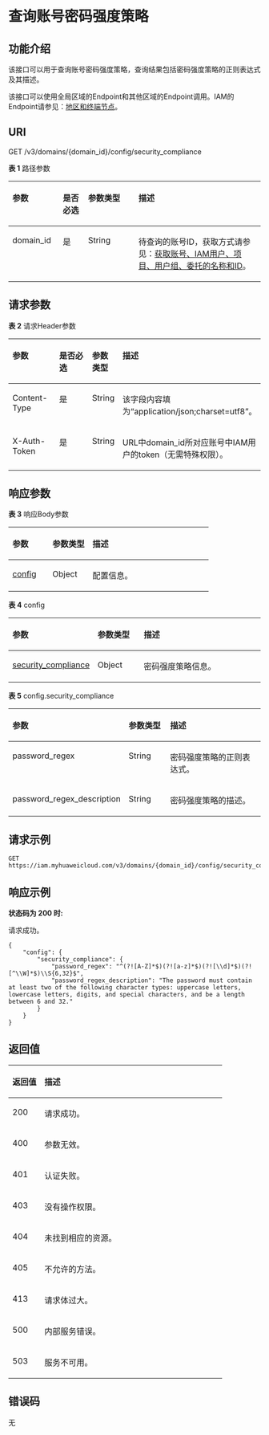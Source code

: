 # 查询账号密码强度策略<a name="iam_02_0007"></a>

## 功能介绍<a name="zh-cn_topic_0221482454_section1358374417403"></a>

该接口可以用于查询账号密码强度策略，查询结果包括密码强度策略的正则表达式及其描述。

该接口可以使用全局区域的Endpoint和其他区域的Endpoint调用。IAM的Endpoint请参见：[地区和终端节点](https://developer.huaweicloud.com/endpoint?IAM)。

## URI<a name="zh-cn_topic_0221482454_section55841244144015"></a>

GET /v3/domains/\{domain\_id\}/config/security\_compliance

**表 1**  路径参数

<a name="zh-cn_topic_0221482454_table858415449407"></a>
<table><thead align="left"><tr id="zh-cn_topic_0221482454_row45846443403"><th class="cellrowborder" valign="top" width="20%" id="mcps1.2.5.1.1"><p id="zh-cn_topic_0221482454_p258564419407"><a name="zh-cn_topic_0221482454_p258564419407"></a><a name="zh-cn_topic_0221482454_p258564419407"></a>参数</p>
</th>
<th class="cellrowborder" valign="top" width="10%" id="mcps1.2.5.1.2"><p id="zh-cn_topic_0221482454_p1585144414405"><a name="zh-cn_topic_0221482454_p1585144414405"></a><a name="zh-cn_topic_0221482454_p1585144414405"></a>是否必选</p>
</th>
<th class="cellrowborder" valign="top" width="20%" id="mcps1.2.5.1.3"><p id="zh-cn_topic_0221482454_p65852044184018"><a name="zh-cn_topic_0221482454_p65852044184018"></a><a name="zh-cn_topic_0221482454_p65852044184018"></a>参数类型</p>
</th>
<th class="cellrowborder" valign="top" width="50%" id="mcps1.2.5.1.4"><p id="zh-cn_topic_0221482454_p3585344134018"><a name="zh-cn_topic_0221482454_p3585344134018"></a><a name="zh-cn_topic_0221482454_p3585344134018"></a>描述</p>
</th>
</tr>
</thead>
<tbody><tr id="zh-cn_topic_0221482454_row17584164411409"><td class="cellrowborder" valign="top" width="20%" headers="mcps1.2.5.1.1 "><p id="zh-cn_topic_0221482454_p05851744134015"><a name="zh-cn_topic_0221482454_p05851744134015"></a><a name="zh-cn_topic_0221482454_p05851744134015"></a>domain_id</p>
</td>
<td class="cellrowborder" valign="top" width="10%" headers="mcps1.2.5.1.2 "><p id="zh-cn_topic_0221482454_p14585104410401"><a name="zh-cn_topic_0221482454_p14585104410401"></a><a name="zh-cn_topic_0221482454_p14585104410401"></a>是</p>
</td>
<td class="cellrowborder" valign="top" width="20%" headers="mcps1.2.5.1.3 "><p id="zh-cn_topic_0221482454_p6585344164017"><a name="zh-cn_topic_0221482454_p6585344164017"></a><a name="zh-cn_topic_0221482454_p6585344164017"></a>String</p>
</td>
<td class="cellrowborder" valign="top" width="50%" headers="mcps1.2.5.1.4 "><p id="zh-cn_topic_0221482454_p145851444104016"><a name="zh-cn_topic_0221482454_p145851444104016"></a><a name="zh-cn_topic_0221482454_p145851444104016"></a>待查询的账号ID，获取方式请参见：<a href="获取账号-IAM用户-项目-用户组-委托的名称和ID.md">获取账号、IAM用户、项目、用户组、委托的名称和ID</a>。</p>
</td>
</tr>
</tbody>
</table>

## 请求参数<a name="zh-cn_topic_0221482454_section20586744104013"></a>

**表 2**  请求Header参数

<a name="zh-cn_topic_0221482454_HeaderParameter"></a>
<table><thead align="left"><tr id="zh-cn_topic_0221482454_row758684420401"><th class="cellrowborder" valign="top" width="20%" id="mcps1.2.5.1.1"><p id="zh-cn_topic_0221482454_p8586104454013"><a name="zh-cn_topic_0221482454_p8586104454013"></a><a name="zh-cn_topic_0221482454_p8586104454013"></a>参数</p>
</th>
<th class="cellrowborder" valign="top" width="20%" id="mcps1.2.5.1.2"><p id="zh-cn_topic_0221482454_p18586444164015"><a name="zh-cn_topic_0221482454_p18586444164015"></a><a name="zh-cn_topic_0221482454_p18586444164015"></a>是否必选</p>
</th>
<th class="cellrowborder" valign="top" width="10%" id="mcps1.2.5.1.3"><p id="zh-cn_topic_0221482454_p18586144184015"><a name="zh-cn_topic_0221482454_p18586144184015"></a><a name="zh-cn_topic_0221482454_p18586144184015"></a>参数类型</p>
</th>
<th class="cellrowborder" valign="top" width="50%" id="mcps1.2.5.1.4"><p id="zh-cn_topic_0221482454_p1758754414402"><a name="zh-cn_topic_0221482454_p1758754414402"></a><a name="zh-cn_topic_0221482454_p1758754414402"></a>描述</p>
</th>
</tr>
</thead>
<tbody><tr id="zh-cn_topic_0221482454_row758694424019"><td class="cellrowborder" valign="top" width="20%" headers="mcps1.2.5.1.1 "><p id="zh-cn_topic_0221482454_p1058734444020"><a name="zh-cn_topic_0221482454_p1058734444020"></a><a name="zh-cn_topic_0221482454_p1058734444020"></a>Content-Type</p>
</td>
<td class="cellrowborder" valign="top" width="20%" headers="mcps1.2.5.1.2 "><p id="zh-cn_topic_0221482454_p45871844144013"><a name="zh-cn_topic_0221482454_p45871844144013"></a><a name="zh-cn_topic_0221482454_p45871844144013"></a>是</p>
</td>
<td class="cellrowborder" valign="top" width="10%" headers="mcps1.2.5.1.3 "><p id="zh-cn_topic_0221482454_p14587114419401"><a name="zh-cn_topic_0221482454_p14587114419401"></a><a name="zh-cn_topic_0221482454_p14587114419401"></a>String</p>
</td>
<td class="cellrowborder" valign="top" width="50%" headers="mcps1.2.5.1.4 "><p id="zh-cn_topic_0221482454_p18587114413403"><a name="zh-cn_topic_0221482454_p18587114413403"></a><a name="zh-cn_topic_0221482454_p18587114413403"></a>该字段内容填为“application/json;charset=utf8”。</p>
</td>
</tr>
<tr id="zh-cn_topic_0221482454_row75862448407"><td class="cellrowborder" valign="top" width="20%" headers="mcps1.2.5.1.1 "><p id="zh-cn_topic_0221482454_p45876441407"><a name="zh-cn_topic_0221482454_p45876441407"></a><a name="zh-cn_topic_0221482454_p45876441407"></a>X-Auth-Token</p>
</td>
<td class="cellrowborder" valign="top" width="20%" headers="mcps1.2.5.1.2 "><p id="zh-cn_topic_0221482454_p4587194444013"><a name="zh-cn_topic_0221482454_p4587194444013"></a><a name="zh-cn_topic_0221482454_p4587194444013"></a>是</p>
</td>
<td class="cellrowborder" valign="top" width="10%" headers="mcps1.2.5.1.3 "><p id="zh-cn_topic_0221482454_p19587944134016"><a name="zh-cn_topic_0221482454_p19587944134016"></a><a name="zh-cn_topic_0221482454_p19587944134016"></a>String</p>
</td>
<td class="cellrowborder" valign="top" width="50%" headers="mcps1.2.5.1.4 "><p id="zh-cn_topic_0221482454_p1758816443402"><a name="zh-cn_topic_0221482454_p1758816443402"></a><a name="zh-cn_topic_0221482454_p1758816443402"></a>URL中domain_id所对应账号中IAM用户的token（无需特殊权限）。</p>
</td>
</tr>
</tbody>
</table>

## 响应参数<a name="zh-cn_topic_0221482454_section1588144204015"></a>

**表 3**  响应Body参数

<a name="zh-cn_topic_0221482454_responseParameter"></a>
<table><thead align="left"><tr id="zh-cn_topic_0221482454_row0588544144017"><th class="cellrowborder" valign="top" width="20%" id="mcps1.2.4.1.1"><p id="zh-cn_topic_0221482454_p55886443404"><a name="zh-cn_topic_0221482454_p55886443404"></a><a name="zh-cn_topic_0221482454_p55886443404"></a>参数</p>
</th>
<th class="cellrowborder" valign="top" width="20%" id="mcps1.2.4.1.2"><p id="zh-cn_topic_0221482454_p1588344104017"><a name="zh-cn_topic_0221482454_p1588344104017"></a><a name="zh-cn_topic_0221482454_p1588344104017"></a>参数类型</p>
</th>
<th class="cellrowborder" valign="top" width="60%" id="mcps1.2.4.1.3"><p id="zh-cn_topic_0221482454_p758944444019"><a name="zh-cn_topic_0221482454_p758944444019"></a><a name="zh-cn_topic_0221482454_p758944444019"></a>描述</p>
</th>
</tr>
</thead>
<tbody><tr id="zh-cn_topic_0221482454_row1588194474018"><td class="cellrowborder" valign="top" width="20%" headers="mcps1.2.4.1.1 "><p id="zh-cn_topic_0221482454_p1589124417409"><a name="zh-cn_topic_0221482454_p1589124417409"></a><a name="zh-cn_topic_0221482454_p1589124417409"></a><a href="#zh-cn_topic_0221482454_response_Rs72Config">config</a></p>
</td>
<td class="cellrowborder" valign="top" width="20%" headers="mcps1.2.4.1.2 "><p id="zh-cn_topic_0221482454_p45898444403"><a name="zh-cn_topic_0221482454_p45898444403"></a><a name="zh-cn_topic_0221482454_p45898444403"></a>Object</p>
</td>
<td class="cellrowborder" valign="top" width="60%" headers="mcps1.2.4.1.3 "><p id="zh-cn_topic_0221482454_p18589544154016"><a name="zh-cn_topic_0221482454_p18589544154016"></a><a name="zh-cn_topic_0221482454_p18589544154016"></a>配置信息。</p>
</td>
</tr>
</tbody>
</table>

**表 4**  config

<a name="zh-cn_topic_0221482454_response_Rs72Config"></a>
<table><thead align="left"><tr id="zh-cn_topic_0221482454_row1658934414016"><th class="cellrowborder" valign="top" width="20%" id="mcps1.2.4.1.1"><p id="zh-cn_topic_0221482454_p55897446409"><a name="zh-cn_topic_0221482454_p55897446409"></a><a name="zh-cn_topic_0221482454_p55897446409"></a>参数</p>
</th>
<th class="cellrowborder" valign="top" width="20%" id="mcps1.2.4.1.2"><p id="zh-cn_topic_0221482454_p1659064484013"><a name="zh-cn_topic_0221482454_p1659064484013"></a><a name="zh-cn_topic_0221482454_p1659064484013"></a>参数类型</p>
</th>
<th class="cellrowborder" valign="top" width="60%" id="mcps1.2.4.1.3"><p id="zh-cn_topic_0221482454_p10590104416405"><a name="zh-cn_topic_0221482454_p10590104416405"></a><a name="zh-cn_topic_0221482454_p10590104416405"></a>描述</p>
</th>
</tr>
</thead>
<tbody><tr id="zh-cn_topic_0221482454_row5589154484018"><td class="cellrowborder" valign="top" width="20%" headers="mcps1.2.4.1.1 "><p id="zh-cn_topic_0221482454_p115901744174010"><a name="zh-cn_topic_0221482454_p115901744174010"></a><a name="zh-cn_topic_0221482454_p115901744174010"></a><a href="#zh-cn_topic_0221482454_response_Rs72ConfigSecuritycompliance">security_compliance</a></p>
</td>
<td class="cellrowborder" valign="top" width="20%" headers="mcps1.2.4.1.2 "><p id="zh-cn_topic_0221482454_p20590944144017"><a name="zh-cn_topic_0221482454_p20590944144017"></a><a name="zh-cn_topic_0221482454_p20590944144017"></a>Object</p>
</td>
<td class="cellrowborder" valign="top" width="60%" headers="mcps1.2.4.1.3 "><p id="zh-cn_topic_0221482454_p135901244184011"><a name="zh-cn_topic_0221482454_p135901244184011"></a><a name="zh-cn_topic_0221482454_p135901244184011"></a>密码强度策略信息。</p>
</td>
</tr>
</tbody>
</table>

**表 5**  config.security\_compliance

<a name="zh-cn_topic_0221482454_response_Rs72ConfigSecuritycompliance"></a>
<table><thead align="left"><tr id="zh-cn_topic_0221482454_row459084434019"><th class="cellrowborder" valign="top" width="20%" id="mcps1.2.4.1.1"><p id="zh-cn_topic_0221482454_p259144415402"><a name="zh-cn_topic_0221482454_p259144415402"></a><a name="zh-cn_topic_0221482454_p259144415402"></a>参数</p>
</th>
<th class="cellrowborder" valign="top" width="20%" id="mcps1.2.4.1.2"><p id="zh-cn_topic_0221482454_p105911444164015"><a name="zh-cn_topic_0221482454_p105911444164015"></a><a name="zh-cn_topic_0221482454_p105911444164015"></a>参数类型</p>
</th>
<th class="cellrowborder" valign="top" width="60%" id="mcps1.2.4.1.3"><p id="zh-cn_topic_0221482454_p15911144144019"><a name="zh-cn_topic_0221482454_p15911144144019"></a><a name="zh-cn_topic_0221482454_p15911144144019"></a>描述</p>
</th>
</tr>
</thead>
<tbody><tr id="zh-cn_topic_0221482454_row14590124464018"><td class="cellrowborder" valign="top" width="20%" headers="mcps1.2.4.1.1 "><p id="zh-cn_topic_0221482454_p195918447407"><a name="zh-cn_topic_0221482454_p195918447407"></a><a name="zh-cn_topic_0221482454_p195918447407"></a>password_regex</p>
</td>
<td class="cellrowborder" valign="top" width="20%" headers="mcps1.2.4.1.2 "><p id="zh-cn_topic_0221482454_p6591104419407"><a name="zh-cn_topic_0221482454_p6591104419407"></a><a name="zh-cn_topic_0221482454_p6591104419407"></a>String</p>
</td>
<td class="cellrowborder" valign="top" width="60%" headers="mcps1.2.4.1.3 "><p id="zh-cn_topic_0221482454_p1159134454018"><a name="zh-cn_topic_0221482454_p1159134454018"></a><a name="zh-cn_topic_0221482454_p1159134454018"></a>密码强度策略的正则表达式。</p>
</td>
</tr>
<tr id="zh-cn_topic_0221482454_row145901744174014"><td class="cellrowborder" valign="top" width="20%" headers="mcps1.2.4.1.1 "><p id="zh-cn_topic_0221482454_p2591144414401"><a name="zh-cn_topic_0221482454_p2591144414401"></a><a name="zh-cn_topic_0221482454_p2591144414401"></a>password_regex_description</p>
</td>
<td class="cellrowborder" valign="top" width="20%" headers="mcps1.2.4.1.2 "><p id="zh-cn_topic_0221482454_p5592164417407"><a name="zh-cn_topic_0221482454_p5592164417407"></a><a name="zh-cn_topic_0221482454_p5592164417407"></a>String</p>
</td>
<td class="cellrowborder" valign="top" width="60%" headers="mcps1.2.4.1.3 "><p id="zh-cn_topic_0221482454_p105921344164016"><a name="zh-cn_topic_0221482454_p105921344164016"></a><a name="zh-cn_topic_0221482454_p105921344164016"></a>密码强度策略的描述。</p>
</td>
</tr>
</tbody>
</table>

## 请求示例<a name="zh-cn_topic_0221482454_section45921244104018"></a>

```
GET https://iam.myhuaweicloud.com/v3/domains/{domain_id}/config/security_compliance
```

## 响应示例<a name="zh-cn_topic_0221482454_section125921744174014"></a>

**状态码为 200 时:**

请求成功。

```
{
    "config": {
        "security_compliance": {
            "password_regex": "^(?![A-Z]*$)(?![a-z]*$)(?![\\d]*$)(?![^\\W]*$)\\S{6,32}$",
            "password_regex_description": "The password must contain at least two of the following character types: uppercase letters, lowercase letters, digits, and special characters, and be a length between 6 and 32."
        }
    }
}
```

## 返回值<a name="zh-cn_topic_0221482454_section1859474415408"></a>

<a name="zh-cn_topic_0221482454_table2439"></a>
<table><thead align="left"><tr id="zh-cn_topic_0221482454_row6595124412401"><th class="cellrowborder" valign="top" width="15%" id="mcps1.1.3.1.1"><p id="zh-cn_topic_0221482454_p1459554464020"><a name="zh-cn_topic_0221482454_p1459554464020"></a><a name="zh-cn_topic_0221482454_p1459554464020"></a>返回值</p>
</th>
<th class="cellrowborder" valign="top" width="85%" id="mcps1.1.3.1.2"><p id="zh-cn_topic_0221482454_p459516446401"><a name="zh-cn_topic_0221482454_p459516446401"></a><a name="zh-cn_topic_0221482454_p459516446401"></a>描述</p>
</th>
</tr>
</thead>
<tbody><tr id="zh-cn_topic_0221482454_row165951044104010"><td class="cellrowborder" valign="top" width="15%" headers="mcps1.1.3.1.1 "><p id="zh-cn_topic_0221482454_p1959512444407"><a name="zh-cn_topic_0221482454_p1959512444407"></a><a name="zh-cn_topic_0221482454_p1959512444407"></a>200</p>
</td>
<td class="cellrowborder" valign="top" width="85%" headers="mcps1.1.3.1.2 "><p id="zh-cn_topic_0221482454_p1059594411406"><a name="zh-cn_topic_0221482454_p1059594411406"></a><a name="zh-cn_topic_0221482454_p1059594411406"></a>请求成功。</p>
</td>
</tr>
<tr id="zh-cn_topic_0221482454_row1595544104014"><td class="cellrowborder" valign="top" width="15%" headers="mcps1.1.3.1.1 "><p id="zh-cn_topic_0221482454_p45961344134016"><a name="zh-cn_topic_0221482454_p45961344134016"></a><a name="zh-cn_topic_0221482454_p45961344134016"></a>400</p>
</td>
<td class="cellrowborder" valign="top" width="85%" headers="mcps1.1.3.1.2 "><p id="zh-cn_topic_0221482454_p359694464012"><a name="zh-cn_topic_0221482454_p359694464012"></a><a name="zh-cn_topic_0221482454_p359694464012"></a>参数无效。</p>
</td>
</tr>
<tr id="zh-cn_topic_0221482454_row959524454014"><td class="cellrowborder" valign="top" width="15%" headers="mcps1.1.3.1.1 "><p id="zh-cn_topic_0221482454_p115961644164020"><a name="zh-cn_topic_0221482454_p115961644164020"></a><a name="zh-cn_topic_0221482454_p115961644164020"></a>401</p>
</td>
<td class="cellrowborder" valign="top" width="85%" headers="mcps1.1.3.1.2 "><p id="zh-cn_topic_0221482454_p2596134414401"><a name="zh-cn_topic_0221482454_p2596134414401"></a><a name="zh-cn_topic_0221482454_p2596134414401"></a>认证失败。</p>
</td>
</tr>
<tr id="zh-cn_topic_0221482454_row12595644124018"><td class="cellrowborder" valign="top" width="15%" headers="mcps1.1.3.1.1 "><p id="zh-cn_topic_0221482454_p25961644144019"><a name="zh-cn_topic_0221482454_p25961644144019"></a><a name="zh-cn_topic_0221482454_p25961644144019"></a>403</p>
</td>
<td class="cellrowborder" valign="top" width="85%" headers="mcps1.1.3.1.2 "><p id="zh-cn_topic_0221482454_p1059694413406"><a name="zh-cn_topic_0221482454_p1059694413406"></a><a name="zh-cn_topic_0221482454_p1059694413406"></a>没有操作权限。</p>
</td>
</tr>
<tr id="zh-cn_topic_0221482454_row15595244184010"><td class="cellrowborder" valign="top" width="15%" headers="mcps1.1.3.1.1 "><p id="zh-cn_topic_0221482454_p559644410409"><a name="zh-cn_topic_0221482454_p559644410409"></a><a name="zh-cn_topic_0221482454_p559644410409"></a>404</p>
</td>
<td class="cellrowborder" valign="top" width="85%" headers="mcps1.1.3.1.2 "><p id="zh-cn_topic_0221482454_p159654415402"><a name="zh-cn_topic_0221482454_p159654415402"></a><a name="zh-cn_topic_0221482454_p159654415402"></a>未找到相应的资源。</p>
</td>
</tr>
<tr id="zh-cn_topic_0221482454_row20595244184019"><td class="cellrowborder" valign="top" width="15%" headers="mcps1.1.3.1.1 "><p id="zh-cn_topic_0221482454_p11596144484015"><a name="zh-cn_topic_0221482454_p11596144484015"></a><a name="zh-cn_topic_0221482454_p11596144484015"></a>405</p>
</td>
<td class="cellrowborder" valign="top" width="85%" headers="mcps1.1.3.1.2 "><p id="zh-cn_topic_0221482454_p359764419409"><a name="zh-cn_topic_0221482454_p359764419409"></a><a name="zh-cn_topic_0221482454_p359764419409"></a>不允许的方法。</p>
</td>
</tr>
<tr id="zh-cn_topic_0221482454_row1759514443407"><td class="cellrowborder" valign="top" width="15%" headers="mcps1.1.3.1.1 "><p id="zh-cn_topic_0221482454_p1259711445409"><a name="zh-cn_topic_0221482454_p1259711445409"></a><a name="zh-cn_topic_0221482454_p1259711445409"></a>413</p>
</td>
<td class="cellrowborder" valign="top" width="85%" headers="mcps1.1.3.1.2 "><p id="zh-cn_topic_0221482454_p185973442401"><a name="zh-cn_topic_0221482454_p185973442401"></a><a name="zh-cn_topic_0221482454_p185973442401"></a>请求体过大。</p>
</td>
</tr>
<tr id="zh-cn_topic_0221482454_row1059594420408"><td class="cellrowborder" valign="top" width="15%" headers="mcps1.1.3.1.1 "><p id="zh-cn_topic_0221482454_p2597104414405"><a name="zh-cn_topic_0221482454_p2597104414405"></a><a name="zh-cn_topic_0221482454_p2597104414405"></a>500</p>
</td>
<td class="cellrowborder" valign="top" width="85%" headers="mcps1.1.3.1.2 "><p id="zh-cn_topic_0221482454_p159713447405"><a name="zh-cn_topic_0221482454_p159713447405"></a><a name="zh-cn_topic_0221482454_p159713447405"></a>内部服务错误。</p>
</td>
</tr>
<tr id="zh-cn_topic_0221482454_row175951844144013"><td class="cellrowborder" valign="top" width="15%" headers="mcps1.1.3.1.1 "><p id="zh-cn_topic_0221482454_p859734418401"><a name="zh-cn_topic_0221482454_p859734418401"></a><a name="zh-cn_topic_0221482454_p859734418401"></a>503</p>
</td>
<td class="cellrowborder" valign="top" width="85%" headers="mcps1.1.3.1.2 "><p id="zh-cn_topic_0221482454_p85978447401"><a name="zh-cn_topic_0221482454_p85978447401"></a><a name="zh-cn_topic_0221482454_p85978447401"></a>服务不可用。</p>
</td>
</tr>
</tbody>
</table>

## 错误码<a name="zh-cn_topic_0221482454_section7597244124011"></a>

无

